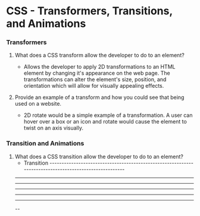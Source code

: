 # CSS - Transformers, Transitions, and Animations

### Transformers

1. What does a CSS transform allow the developer to do to an element?
    * Allows the developer to apply 2D transformations to an HTML element by changing it's appearance on the web page. The transformations can alter the element's size, position, and orientation which will allow for visually appealing effects.

2. Provide an example of a transform and how you could see that being used on a website.
    * 2D rotate would be a simple example of a transformation. A user can hover over a box or an icon and rotate would cause the element to twist on an axis visually.


### Transition and Animations

1. What does a CSS transition allow the developer to do to an element?
    * Transition ------------------------------------------------------------------------------------------------------
    -----
    ----
    -----
    ---
    ---
    --